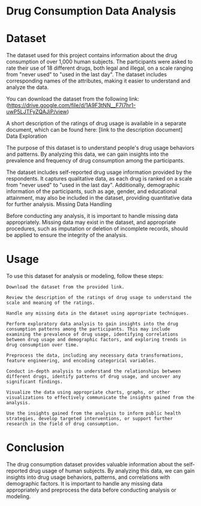 # Drug Consumption Data Analysis

# Dataset

The dataset used for this project contains information about the drug consumption of over 1,000 human subjects. The participants were asked to rate their use of 18 different drugs, both legal and illegal, on a scale ranging from "never used" to "used in the last day". The dataset includes corresponding names of the attributes, making it easier to understand and analyze the data.

You can download the dataset from the following link: (https://drive.google.com/file/d/1A9F3tNN__F7I7hr1-uwP5LJTFyZQAJiP/view)

A short description of the ratings of drug usage is available in a separate document, which can be found here: [link to the description document]
Data Exploration

The purpose of this dataset is to understand people's drug usage behaviors and patterns. By analyzing this data, we can gain insights into the prevalence and frequency of drug consumption among the participants.

The dataset includes self-reported drug usage information provided by the respondents. It captures qualitative data, as each drug is ranked on a scale from "never used" to "used in the last day". Additionally, demographic information of the participants, such as age, gender, and educational attainment, may also be included in the dataset, providing quantitative data for further analysis.
Missing Data Handling

Before conducting any analysis, it is important to handle missing data appropriately. Missing data may exist in the dataset, and appropriate procedures, such as imputation or deletion of incomplete records, should be applied to ensure the integrity of the analysis.
# Usage

To use this dataset for analysis or modeling, follow these steps:

    Download the dataset from the provided link.

    Review the description of the ratings of drug usage to understand the scale and meaning of the ratings.

    Handle any missing data in the dataset using appropriate techniques.

    Perform exploratory data analysis to gain insights into the drug consumption patterns among the participants. This may include examining the prevalence of drug usage, identifying correlations between drug usage and demographic factors, and exploring trends in drug consumption over time.

    Preprocess the data, including any necessary data transformations, feature engineering, and encoding categorical variables.

    Conduct in-depth analysis to understand the relationships between different drugs, identify patterns of drug usage, and uncover any significant findings.

    Visualize the data using appropriate charts, graphs, or other visualizations to effectively communicate the insights gained from the analysis.

    Use the insights gained from the analysis to inform public health strategies, develop targeted interventions, or support further research in the field of drug consumption.

# Conclusion

The drug consumption dataset provides valuable information about the self-reported drug usage of human subjects. By analyzing this data, we can gain insights into drug usage behaviors, patterns, and correlations with demographic factors. It is important to handle any missing data appropriately and preprocess the data before conducting analysis or modeling.

